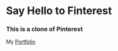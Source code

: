 # Say Hello to Finterest
### This is a clone of Pinterest

My [Portfolio](http://www.christkho.herokuapp.com)
